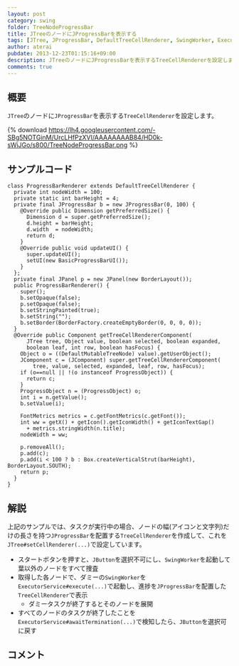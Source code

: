 ```yaml
---
layout: post
category: swing
folder: TreeNodeProgressBar
title: JTreeのノードにJProgressBarを表示する
tags: [JTree, JProgressBar, DefaultTreeCellRenderer, SwingWorker, ExecutorService]
author: aterai
pubdate: 2013-12-23T01:15:16+09:00
description: JTreeのノードにJProgressBarを表示するTreeCellRendererを設定します。
comments: true
---
```

## 概要
`JTree`のノードに`JProgressBar`を表示する`TreeCellRenderer`を設定します。

{% download https://lh4.googleusercontent.com/-SBg5NOTGinM/UrcLHfPzXVI/AAAAAAAAB84/HD0k-sWiJGo/s800/TreeNodeProgressBar.png %}

## サンプルコード
<pre class="prettyprint"><code>class ProgressBarRenderer extends DefaultTreeCellRenderer {
  private int nodeWidth = 100;
  private static int barHeight = 4;
  private final JProgressBar b = new JProgressBar(0, 100) {
    @Override public Dimension getPreferredSize() {
      Dimension d = super.getPreferredSize();
      d.height = barHeight;
      d.width  = nodeWidth;
      return d;
    }
    @Override public void updateUI() {
      super.updateUI();
      setUI(new BasicProgressBarUI());
    }
  };
  private final JPanel p = new JPanel(new BorderLayout());
  public ProgressBarRenderer() {
    super();
    b.setOpaque(false);
    p.setOpaque(false);
    b.setStringPainted(true);
    b.setString("");
    b.setBorder(BorderFactory.createEmptyBorder(0, 0, 0, 0));
  }
  @Override public Component getTreeCellRendererComponent(
      JTree tree, Object value, boolean selected, boolean expanded,
      boolean leaf, int row, boolean hasFocus) {
    Object o = ((DefaultMutableTreeNode) value).getUserObject();
    JComponent c = (JComponent) super.getTreeCellRendererComponent(
        tree, value, selected, expanded, leaf, row, hasFocus);
    if (o==null || !(o instanceof ProgressObject)) {
      return c;
    }
    ProgressObject n = (ProgressObject) o;
    int i = n.getValue();
    b.setValue(i);

    FontMetrics metrics = c.getFontMetrics(c.getFont());
    int ww = getX() + getIcon().getIconWidth() + getIconTextGap()
      + metrics.stringWidth(n.title);
    nodeWidth = ww;

    p.removeAll();
    p.add(c);
    p.add(i &lt; 100 ? b : Box.createVerticalStrut(barHeight), BorderLayout.SOUTH);
    return p;
  }
}
</code></pre>

## 解説
上記のサンプルでは、タスクが実行中の場合、ノードの幅(アイコンと文字列)だけの長さを持つ`JProgressBar`を配置する`TreeCellRenderer`を作成して、これを`JTree#setCellRenderer(...)`で設定しています。

- スタートボタンを押すと、`JButton`を選択不可にし、`SwingWorker`を起動して葉以外のノードをすべて捜査
- 取得した各ノードで、ダミーの`SwingWorker`を`ExecutorService#execute(...)`で起動し、進捗を`JProgressBar`を配置した`TreeCellRenderer`で表示
    - ダミータスクが終了するとそのノードを展開
- すべてのノードのタスクが終了したことを`ExecutorService#awaitTermination(...)`で検知したら、`JButton`を選択可に戻す

<!-- dummy comment line for breaking list -->

## コメント
